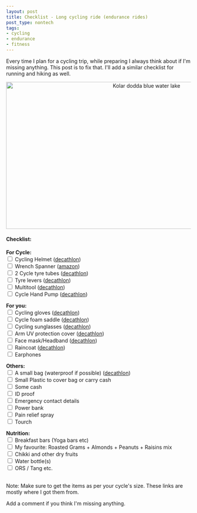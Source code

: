 ```yaml
---
layout: post
title: Checklist - Long cycling ride (endurance rides)
post_type: nontech
tags:
- cycling
- endurance
- fitness
---
```


<p>
Every time I plan for a cycling trip, while preparing I always think about if I'm missing anything. This post is to fix that. I'll add a similar checklist for running and hiking as well.
</p>

<center><img class="img-responsive" src="{{ site.url }}/assets/images/cycling_trip/cycling_checklist.jpg" alt="Kolar dodda blue water lake" style="width:750px;height:400px;" /></center>

<h4>Checklist:</h4>

<b>For Cycle:</b><br>
<input type="checkbox"> Cycling Helmet (<a target="_blank" href="https://www.decathlon.in/p/8500051_st-50-mountain-bike-helmet-black.html">decathlon</a>)<br>
<input type="checkbox"> Wrench Spanner (<a target="_blank" href="https://www.amazon.in/dp/B00LGE1Z">amazon</a>)<br>
<input type="checkbox"> 2 Cycle tyre tubes (<a target="_blank" href="https://www.decathlon.in/p/8311095_700x1825-inner-tube-80mm-presta.html">decathlon</a>)<br>
<input type="checkbox"> Tyre levers (<a target="_blank" href="https://www.decathlon.in/p/8359629_puncture-repair-kit-and-adjustments-500-hand-pump-3-tyre-levers-1-multitool.html">decathlon</a>)<br>
<input type="checkbox"> Multitool (<a target="_blank" href="https://www.decathlon.in/p/8359629_puncture-repair-kit-and-adjustments-500-hand-pump-3-tyre-levers-1-multitool.html">decathlon</a>)<br>
<input type="checkbox"> Cycle Hand Pump (<a target="_blank" href="https://www.decathlon.in/p/8359629_puncture-repair-kit-and-adjustments-500-hand-pump-3-tyre-levers-1-multitool.html">decathlon</a>)<br>

<b>For you:</b><br>
<input type="checkbox"> Cycling gloves (<a target="_blank" href="https://www.decathlon.in/p/8327103_300-cycling-gloves-black.html">decathlon</a>)<br>
<input type="checkbox"> Cycle foam saddle (<a target="_blank" href="https://www.decathlon.in/p/8381098_500-memory-foam-saddle-cover-size-m-black.html">decathlon</a>)<br>
<input type="checkbox"> Cycling sunglasses (<a target="_blank" href="https://www.decathlon.in/p/8118519_arenberg-sunglasses-cycling-running-adult-yellow-category-1.html">decathlon</a>)<br>
<input type="checkbox"> Arm UV protection cover (<a target="_blank" href="https://www.decathlon.in/p/8518751_roadr-arm-cover-uv-black.html">decathlon</a>)<br>
<input type="checkbox"> Face mask/Headband (<a target="_blank" href="https://www.decathlon.in/p/8493103_mountain-trekking-headband-trek-500-multi-position-black.html">decathlon</a>)<br>
<input type="checkbox"> Raincoat (<a target="_blank" href="https://www.decathlon.in/p/8300326_rain-cut-men-s-rain-hiking-jacket-black.html">decathlon</a>)<br>
<input type="checkbox"> Earphones <br>

<b>Others:</b><br>
<input type="checkbox"> A small bag (waterproof if possible) (<a target="_blank" href="https://www.decathlon.in/p/8348925_arpenaz-10-ultra-compact-ultra-lightweight-backpack-blue.html">decathlon</a>)<br>
<input type="checkbox"> Small Plastic to cover bag or carry cash<br>
<input type="checkbox"> Some cash<br>
<input type="checkbox"> ID proof<br>
<input type="checkbox"> Emergency contact details<br>
<input type="checkbox"> Power bank<br>
<input type="checkbox"> Pain relief spray<br>
<input type="checkbox"> Tourch<br>

<b>Nutrition:</b><br>
<input type="checkbox"> Breakfast bars (Yoga bars etc)<br>
<input type="checkbox"> My favourite: Roasted Grams + Almonds + Peanuts + Raisins mix<br>
<input type="checkbox"> Chikki and other dry fruits<br>
<input type="checkbox"> Water bottle(s)<br>
<input type="checkbox"> ORS / Tang etc.<br>

<br>
Note: Make sure to get the items as per your cycle's size. These links are mostly where I got them from.


Add a comment if you think I'm missing anything.

